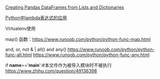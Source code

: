 [Creating Pandas DataFrames from Lists and Dictionaries](https://pbpython.com/pandas-list-dict.html)  

[Python中lambda表达式的应用](https://blog.csdn.net/u011197534/article/details/53747316)  

Virtualenv使用

map() 函数：https://www.runoob.com/python/python-func-map.html

and, or, not 
& | 
all() and any() https://www.runoob.com/python/python-func-all.html https://www.runoob.com/python/python-func-any.html

if  __name__=='__main__':#本文件作为被导入模块时不被执行
https://www.zhihu.com/question/49136398


<!--stackedit_data:
eyJoaXN0b3J5IjpbMjExOTM3NjU0NiwtMjcyODUzMDYsMjc5ND
AzNjc0LDE3OTYxOTgzNTcsMjQwMDc0MTk1LC0xNjg1MjQ5Mzk4
LDIwMjgxMTI5ODEsLTE2MDM3MjUxMTYsLTE2MDM3MjUxMTZdfQ
==
-->